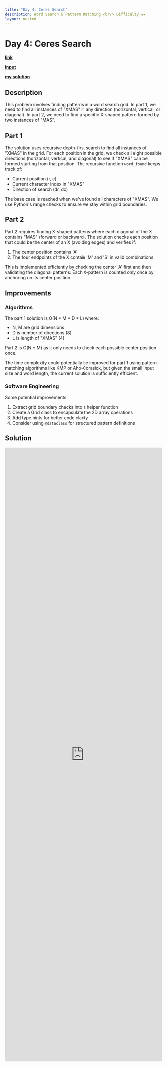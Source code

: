 ```yaml
---
title: "Day 4: Ceres Search"
description: Word Search & Pattern Matching <br/> Difficulty ★★
layout: nested
---
```


<style>
g { color: Green }
</style>

# Day 4: Ceres Search

[**link**](https://adventofcode.com/2024/day/4)

[**input**](https://github.com/olisheldon/aoc24/blob/main/data/day4.txt)

[**my solution**](https://github.com/olisheldon/aoc24/blob/main/python/day4.py)

## Description

This problem involves finding patterns in a word search grid. In part 1, we need to find all instances of "XMAS" in any direction (horizontal, vertical, or diagonal). In part 2, we need to find a specific X-shaped pattern formed by two instances of "MAS".

## Part 1

The solution uses recursive depth-first search to find all instances of "XMAS" in the grid. For each position in the grid, we check all eight possible directions (horizontal, vertical, and diagonal) to see if "XMAS" can be formed starting from that position. The recursive function `word_found` keeps track of:
- Current position (r, c)
- Current character index in "XMAS"
- Direction of search (dr, dc)

The base case is reached when we've found all characters of "XMAS". We use Python's range checks to ensure we stay within grid boundaries.

## Part 2

Part 2 requires finding X-shaped patterns where each diagonal of the X contains "MAS" (forward or backward). The solution checks each position that could be the center of an X (avoiding edges) and verifies if:
1. The center position contains 'A'
2. The four endpoints of the X contain 'M' and 'S' in valid combinations

This is implemented efficiently by checking the center 'A' first and then validating the diagonal patterns. Each X-pattern is counted only once by anchoring on its center position.

## Improvements

### Algorithms

The part 1 solution is O(N * M * D * L) where:
- N, M are grid dimensions
- D is number of directions (8)
- L is length of "XMAS" (4)

Part 2 is O(N * M) as it only needs to check each possible center position once.

The time complexity could potentially be improved for part 1 using pattern matching algorithms like KMP or Aho-Corasick, but given the small input size and word length, the current solution is sufficiently efficient.

### Software Engineering

Some potential improvements:
1. Extract grid boundary checks into a helper function
2. Create a Grid class to encapsulate the 2D array operations
3. Add type hints for better code clarity
4. Consider using `@dataclass` for structured pattern definitions

## Solution

<div class="aside">
<iframe frameborder="0" scrolling="yes" style="width:100%; height:1972px;" allow="clipboard-write" src="https://emgithub.com/iframe.html?target=https%3A%2F%2Fgithub.com%2Folisheldon%2Faoc24%2Fblob%2Fmain%2Fpython%2Fday4.py&style=github-dark&type=code&showBorder=on&showLineNumbers=on&showCopy=on&fetchFromJsDelivr=on"></iframe>
</div>